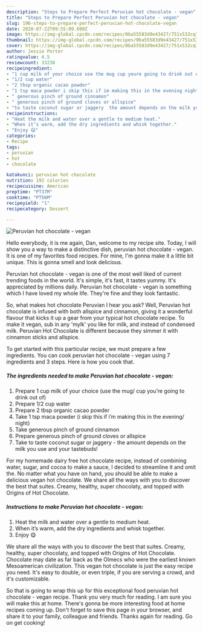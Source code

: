 ```yaml
---
description: "Steps to Prepare Perfect Peruvian hot chocolate - vegan"
title: "Steps to Prepare Perfect Peruvian hot chocolate - vegan"
slug: 196-steps-to-prepare-perfect-peruvian-hot-chocolate-vegan
date: 2020-07-22T09:55:09.690Z
image: https://img-global.cpcdn.com/recipes/0ba55583d9e43427/751x532cq70/peruvian-hot-chocolate-vegan-recipe-main-photo.jpg
thumbnail: https://img-global.cpcdn.com/recipes/0ba55583d9e43427/751x532cq70/peruvian-hot-chocolate-vegan-recipe-main-photo.jpg
cover: https://img-global.cpcdn.com/recipes/0ba55583d9e43427/751x532cq70/peruvian-hot-chocolate-vegan-recipe-main-photo.jpg
author: Jessie Porter
ratingvalue: 4.5
reviewcount: 33238
recipeingredient:
- "1 cup milk of your choice use the mug cup youre going to drink out of"
- "1/2 cup water"
- "2 tbsp organic cacao powder"
- "1 tsp maca powder i skip this if im making this in the evening night"
- " generous pinch of ground cinnamon"
- " generous pinch of ground cloves or allspice"
- "to taste coconut sugar or jaggery  the amount depends on the milk you use and your tastebuds"
recipeinstructions:
- "Heat the milk and water over a gentle to medium heat."
- "When it’s warm, add the dry ingredients and whisk together."
- "Enjoy 😋"
categories:
- Recipe
tags:
- peruvian
- hot
- chocolate

katakunci: peruvian hot chocolate 
nutrition: 192 calories
recipecuisine: American
preptime: "PT37M"
cooktime: "PT56M"
recipeyield: "1"
recipecategory: Dessert

---
```



![Peruvian hot chocolate - vegan](https://img-global.cpcdn.com/recipes/0ba55583d9e43427/751x532cq70/peruvian-hot-chocolate-vegan-recipe-main-photo.jpg)

Hello everybody, it is me again, Dan, welcome to my recipe site. Today, I will show you a way to make a distinctive dish, peruvian hot chocolate - vegan. It is one of my favorites food recipes. For mine, I'm gonna make it a little bit unique. This is gonna smell and look delicious.

Peruvian hot chocolate - vegan is one of the most well liked of current trending foods in the world. It's simple, it's fast, it tastes yummy. It's appreciated by millions daily. Peruvian hot chocolate - vegan is something which I have loved my whole life. They're fine and they look fantastic.

So, what makes hot chocolate Peruvian I hear you ask? Well, Peruvian hot chocolate is infused with both allspice and cinnamon, giving it a wonderful flavour that kicks it up a gear from your typical hot chocolate recipe. To make it vegan, sub in any &#39;mylk&#39; you like for milk, and instead of condensed milk. Peruvian Hot Chocolate is different because they simmer it with cinnamon sticks and allspice.


To get started with this particular recipe, we must prepare a few ingredients. You can cook peruvian hot chocolate - vegan using 7 ingredients and 3 steps. Here is how you cook that.

<!--inarticleads1-->

##### The ingredients needed to make Peruvian hot chocolate - vegan:

1. Prepare 1 cup milk of your choice (use the mug/ cup you’re going to drink out of)
1. Prepare 1/2 cup water
1. Prepare 2 tbsp organic cacao powder
1. Take 1 tsp maca powder (i skip this if i’m making this in the evening/ night)
1. Take  generous pinch of ground cinnamon
1. Prepare  generous pinch of ground cloves or allspice
1. Take to taste coconut sugar or jaggery - the amount depends on the milk you use and your tastebuds!


For my homemade dairy free hot chocolate recipe, instead of combining water, sugar, and cocoa to make a sauce, I decided to streamline it and omit the. No matter what you have on hand, you should be able to make a delicious vegan hot chocolate. We share all the ways with you to discover the best that suites. Creamy, healthy, super chocolaty, and topped with Origins of Hot Chocolate. 

<!--inarticleads2-->

##### Instructions to make Peruvian hot chocolate - vegan:

1. Heat the milk and water over a gentle to medium heat.
1. When it’s warm, add the dry ingredients and whisk together.
1. Enjoy 😋


We share all the ways with you to discover the best that suites. Creamy, healthy, super chocolaty, and topped with Origins of Hot Chocolate. Chocolate may date as far back as the Olmecs who were the earliest known Mesoamerican civilization. This vegan hot chocolate is just the easy recipe you need. It&#39;s easy to double, or even triple, if you are serving a crowd, and it&#39;s customizable. 

So that is going to wrap this up for this exceptional food peruvian hot chocolate - vegan recipe. Thank you very much for reading. I am sure you will make this at home. There's gonna be more interesting food at home recipes coming up. Don't forget to save this page in your browser, and share it to your family, colleague and friends. Thanks again for reading. Go on get cooking!
